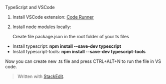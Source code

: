 <p>TypeScript and VSCode</p>
<ol>
<li>
<p>Install VSCode extension: <a href="https://marketplace.visualstudio.com/items?itemName=formulahendry.code-runner">Code Runner</a></p>
</li>
<li>
<p>Install node modules locally:</p>
<p>Create file package.json in the root folder of your ts files</p>
</li>
</ol>
<ul>
<li>Install typescript: <strong>npm install --save-dev typescript</strong></li>
<li>Install typescript-tools: <strong>npm install --save-dev typescript-tools</strong></li>
</ul>
<p>Now you can create new .ts file and press CTRL+ALT+N to run the file in VS code.</p>
<blockquote>
<p>Written with <a href="https://stackedit.io/">StackEdit</a>.</p>
</blockquote>

